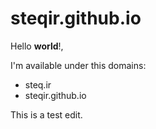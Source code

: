 # steqir.github.io

Hello **world**!,

I'm available under this domains:
- steq.ir
- steqir.github.io

This is a test edit.
